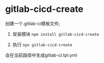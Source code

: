 # gitlab-cicd-create
创建一个.gitlab-ci模板文件;

1. 安装模块
`npm install gitlab-cicd-create`

2. 执行
`npx gitlab-cicd-create`

会在当前路径中生成gitlab-ci.tpl.yml